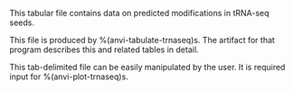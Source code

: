 This tabular file contains data on predicted modifications in tRNA-seq seeds.

This file is produced by %(anvi-tabulate-trnaseq)s. The artifact for that program describes this and related tables in detail.

This tab-delimited file can be easily manipulated by the user. It is required input for %(anvi-plot-trnaseq)s.

